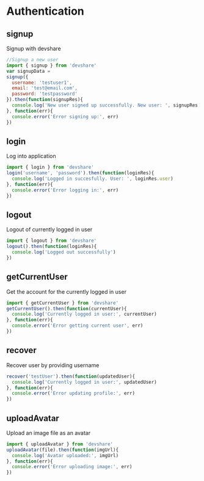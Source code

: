 # Authentication

## signup

Signup with devshare

```javascript
//Signup a new user
import { signup } from 'devshare'
var signupData =
signup({
  username: 'testuser1',
  email: 'test@email.com',
  password: 'testpassword'
}).then(function(signupRes){
  console.log('New user signed up successfully. New user: ', signupRes.user)
}, function(err){
  console.error('Error signing up:', err)
})
```

## login

Log into application

```javascript
import { login } from 'devshare'
login('username', 'password').then(function(loginRes){
  console.log('Logged in succesfully. User: ', loginRes.user)
}, function(err){
  console.error('Error logging in:', err)
})
```

## logout

Logout of currently logged in user

```javascript
import { logout } from 'devshare'
logout().then(function(loginRes){
  console.log('Logged out successfully')
})
```

## getCurrentUser

Get the account for the currently logged in user

```javascript
import { getCurrentUser } from 'devshare'
getCurrentUser().then(function(currentUser){
  console.log('Currently logged in user:', currentUser)
}, function(err){
  console.error('Error getting current user', err)
})
```

## recover

Recover user by providing username

```javascript
recover('testUser').then(function(updatedUser){
  console.log('Currently logged in user:', updatedUser)
}, function(err){
  console.error('Error updating profile:', err)
})
```

## uploadAvatar

Upload an image file as an avatar

```javascript
import { uploadAvatar } from 'devshare'
uploadAvatar(file).then(function(imgUrl){
  console.log('Avatar uploaded:', imgUrl)
}, function(err){
  console.error('Error uploading image:', err)
})
```
